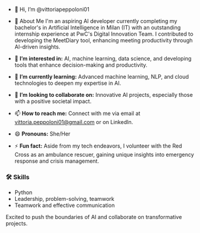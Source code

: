 - 👋 Hi, I’m @vittoriapeppoloni01 
- 🌟 About Me
I'm an aspiring AI developer currently completing my bachelor's in Artificial Intelligence in Milan (IT) with an outstanding internship experience at PwC's Digital Innovation Team. I contributed to developing the MeetDiary tool, enhancing meeting productivity through AI-driven insights.


- 👀 **I’m interested in:** AI, machine learning, data science, and developing tools that enhance decision-making and productivity.
- 🌱 **I’m currently learning:** Advanced machine learning, NLP, and cloud technologies to deepen my expertise in AI.
- 💞️ **I’m looking to collaborate on:** Innovative AI projects, especially those with a positive societal impact.
- 📫 **How to reach me:** Connect with me via email at vittoria.peppoloni01@gmail.com or on LinkedIn.
- 😄 **Pronouns:** She/Her
- ⚡ **Fun fact:** Aside from my tech endeavors, I volunteer with the Red Cross as an ambulance rescuer, gaining unique insights into emergency response and crisis management.

### 🛠 Skills
- Python
- Leadership, problem-solving, teamwork
- Teamwork and effective communication

Excited to push the boundaries of AI and collaborate on transformative projects.

<!---
vittoriapeppoloni01/vittoriapeppoloni01 is a ✨ special ✨ repository because its `README.md` (this file) appears on your GitHub profile.
You can click the Preview link to take a look at your changes.
--->
